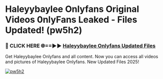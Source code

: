 # Haleyybaylee Onlyfans Original Videos 0nlyFans Leaked - Files Updated! (pw5h2)

<h3>🔴 CLICK HERE 🌐==►► <a href="https://tinyurl.com/2m67pmp6" rel="nofollow">Haleyybaylee Onlyfans Updated Files</a></h3>

Get Haleyybaylee Onlyfans and all content. Now you can access all videos and pictures of Haleyybaylee Onlyfans. New Updated Files 2025!

[![pw5h2](https://i.imgur.com/H4QAA4z.gif)](https://tinyurl.com/2m67pmp6)